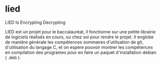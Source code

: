 # lied
LIED Is Encrypting Decrypting

LIED est un projet pour le baccalauréat, il fonctionne sur une petite librairie de logiciels réalisés en cours, ou chez soi pour rendre le projet. 
Il englobe de manière générale les compétences sommaires d'utilisation de git, d'utilisation du langage C, et on espère pouvoir montrer les compétences
en compilation des programes pour en faire un paquet d'installation debian ( .deb ).
